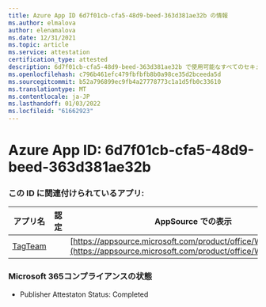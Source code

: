 ```yaml
---
title: Azure App ID 6d7f01cb-cfa5-48d9-beed-363d381ae32b の情報
ms.author: elmalova
author: elenamalova
ms.date: 12/31/2021
ms.topic: article
ms.service: attestation
certification_type: attested
description: 6d7f01cb-cfa5-48d9-beed-363d381ae32b で使用可能なすべてのセキュリティおよびコンプライアンス情報。
ms.openlocfilehash: c796b461efc479fbfbfb8b0a98ce35d2bceeda5d
ms.sourcegitcommit: b52a796899ec9fb4a27778773c1a1d5fb0c33610
ms.translationtype: MT
ms.contentlocale: ja-JP
ms.lasthandoff: 01/03/2022
ms.locfileid: "61662923"
---
```

# <a name="azure-app-id-6d7f01cb-cfa5-48d9-beed-363d381ae32b"></a>Azure App ID: 6d7f01cb-cfa5-48d9-beed-363d381ae32b


### <a name="apps-associated-with-this-id"></a>この ID に関連付けられているアプリ:
| **アプリ名** | **認定** | **AppSource での表示** |
|--------------|---------------|-----------------------|
| [TagTeam](https://docs.microsoft.com/microsoft-365-app-certification/forward/WA200002829) |  | [https://appsource.microsoft.com/product/office/WA200002829](https://appsource.microsoft.com/product/office/WA200002829) |

### <a name="microsoft-365-app-compliance-status"></a>Microsoft 365コンプライアンスの状態
- Publisher Attestaton Status: Completed
